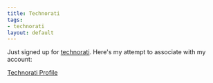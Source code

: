 ```yaml
--- 
title: Technorati
tags: 
- technorati
layout: default
---
```

Just signed up for [technorati](http://technorati.com). Here's my attempt to associate with my account:

<a href="http://technorati.com/claim/hecd78ae42" rel="me">Technorati Profile</a>